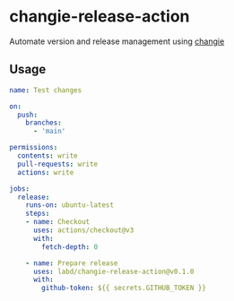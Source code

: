 # changie-release-action

Automate version and release management using [changie](https://github.com/miniscruff/changie)

## Usage

```yaml
name: Test changes

on:
  push:
    branches:
      - 'main'

permissions:
  contents: write
  pull-requests: write
  actions: write

jobs:
  release:
    runs-on: ubuntu-latest
    steps:
    - name: Checkout
      uses: actions/checkout@v3
      with:
        fetch-depth: 0

    - name: Prepare release
      uses: labd/changie-release-action@v0.1.0
      with:
        github-token: ${{ secrets.GITHUB_TOKEN }}
```
